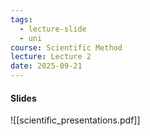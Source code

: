 ```yaml
---
tags:
  - lecture-slide
  - uni
course: Scientific Method
lecture: Lecture 2
date: 2025-09-21
---
```

#### Slides
![[scientific_presentations.pdf]]